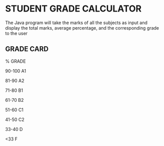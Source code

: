 # STUDENT GRADE CALCULATOR
The Java program will take the marks of all the subjects as input and display the total marks, average percentage, and the corresponding grade to the user  
## GRADE CARD

 %             GRADE

90-100           A1

81-90            A2

71-80            B1

61-70            B2

51-60            C1

41-50            C2

33-40            D

<33              F







